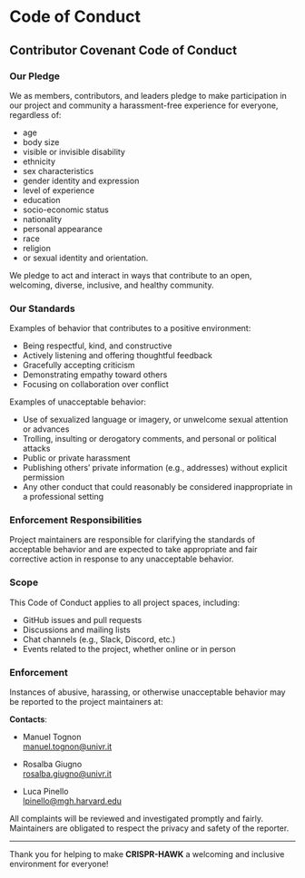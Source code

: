 # Code of Conduct

## Contributor Covenant Code of Conduct

### Our Pledge

We as members, contributors, and leaders pledge to make participation in our project and community a harassment-free experience for everyone, regardless of:

* age
* body size
* visible or invisible disability
* ethnicity
* sex characteristics
* gender identity and expression
* level of experience
* education
* socio-economic status
* nationality
* personal appearance
* race
* religion
* or sexual identity and orientation.

We pledge to act and interact in ways that contribute to an open, welcoming, diverse, inclusive, and healthy community.


### Our Standards

Examples of behavior that contributes to a positive environment:

* Being respectful, kind, and constructive
* Actively listening and offering thoughtful feedback
* Gracefully accepting criticism
* Demonstrating empathy toward others
* Focusing on collaboration over conflict

Examples of unacceptable behavior:

* Use of sexualized language or imagery, or unwelcome sexual attention or advances
* Trolling, insulting or derogatory comments, and personal or political attacks
* Public or private harassment
* Publishing others’ private information (e.g., addresses) without explicit permission
* Any other conduct that could reasonably be considered inappropriate in a professional setting


### Enforcement Responsibilities

Project maintainers are responsible for clarifying the standards of acceptable behavior and are expected to take appropriate and fair corrective action in response to any unacceptable behavior.


### Scope

This Code of Conduct applies to all project spaces, including:

* GitHub issues and pull requests
* Discussions and mailing lists
* Chat channels (e.g., Slack, Discord, etc.)
* Events related to the project, whether online or in person


### Enforcement

Instances of abusive, harassing, or otherwise unacceptable behavior may be reported to the project maintainers at:

**Contacts**: 
* Manuel Tognon
  <br>manuel.tognon@univr.it

* Rosalba Giugno
  <br>rosalba.giugno@univr.it

* Luca Pinello
  <br>lpinello@mgh.harvard.edu

All complaints will be reviewed and investigated promptly and fairly. Maintainers are obligated to respect the privacy and safety of the reporter.


---

Thank you for helping to make **CRISPR-HAWK** a welcoming and inclusive environment for everyone!
